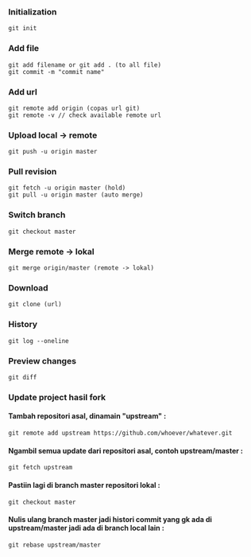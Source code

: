 ### Initialization
```git
git init
```

### Add file
```git
git add filename or git add . (to all file)
git commit -m "commit name"
```

### Add url
```git
git remote add origin (copas url git)
git remote -v // check available remote url
```

### Upload local -> remote
```git
git push -u origin master
```

### Pull revision
```git
git fetch -u origin master (hold)
git pull -u origin master (auto merge)
```

### Switch branch
```git
git checkout master
```

### Merge remote -> lokal
```git
git merge origin/master (remote -> lokal)
```
### Download 
```git
git clone (url)
```

### History
```git
git log --oneline
```

### Preview changes
```git
git diff 
```

### Update project hasil fork
#### Tambah repositori asal, dinamain "upstream" :
```git
git remote add upstream https://github.com/whoever/whatever.git
```
#### Ngambil semua update dari repositori asal, contoh upstream/master :
```git
git fetch upstream
```
#### Pastiin lagi di branch master repositori lokal :
```git
git checkout master
```
#### Nulis ulang branch master jadi histori commit yang gk ada di upstream/master jadi ada di branch local lain :
```git
git rebase upstream/master
```
